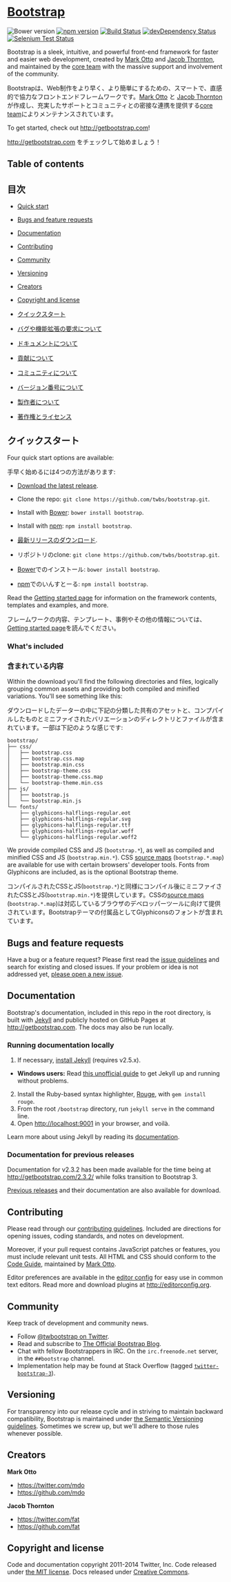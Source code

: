 # [Bootstrap](http://getbootstrap.com)
![Bower version](https://img.shields.io/bower/v/bootstrap.svg?style=flat)
[![npm version](https://img.shields.io/npm/v/bootstrap.svg?style=flat)](https://www.npmjs.com/package/bootstrap)
[![Build Status](https://img.shields.io/travis/twbs/bootstrap/master.svg?style=flat)](https://travis-ci.org/twbs/bootstrap)
[![devDependency Status](https://img.shields.io/david/dev/twbs/bootstrap.svg?style=flat)](https://david-dm.org/twbs/bootstrap#info=devDependencies)
[![Selenium Test Status](https://saucelabs.com/browser-matrix/bootstrap.svg)](https://saucelabs.com/u/bootstrap)

Bootstrap is a sleek, intuitive, and powerful front-end framework for faster and easier web development, created by [Mark Otto](https://twitter.com/mdo) and [Jacob Thornton](https://twitter.com/fat), and maintained by the [core team](https://github.com/orgs/twbs/people) with the massive support and involvement of the community.

Bootstrapは、Web制作をより早く、より簡単にするための、スマートで、直感的で協力なフロントエンドフレームワークです。[Mark Otto](https://twitter.com/mdo) と [Jacob Thornton](https://twitter.com/fat)が作成し、充実したサポートとコミュニティとの密接な連携を提供する[core team](https://github.com/orgs/twbs/people)によりメンテナンスされています。

To get started, check out <http://getbootstrap.com>!

<http://getbootstrap.com> をチェックして始めましょう！

## Table of contents

## 目次

- [Quick start](#quick-start)
- [Bugs and feature requests](#bugs-and-feature-requests)
- [Documentation](#documentation)
- [Contributing](#contributing)
- [Community](#community)
- [Versioning](#versioning)
- [Creators](#creators)
- [Copyright and license](#copyright-and-license)

- [クイックスタート](#quick-start)
- [バグや機能拡張の要求について](#bugs-and-feature-requests)
- [ドキュメントについて](#documentation)
- [貢献について](#contributing)
- [コミュニティについて](#community)
- [バージョン番号について](#versioning)
- [製作者について](#creators)
- [著作権とライセンス](#copyright-and-license)

## クイックスタート

Four quick start options are available:

手早く始めるには4つの方法があります:

- [Download the latest release](https://github.com/twbs/bootstrap/archive/v3.3.1.zip).
- Clone the repo: `git clone https://github.com/twbs/bootstrap.git`.
- Install with [Bower](http://bower.io): `bower install bootstrap`.
- Install with [npm](https://www.npmjs.org): `npm install bootstrap`.

- [最新リリースのダウンロード](https://github.com/twbs/bootstrap/archive/v3.3.1.zip).
- リポジトリのclone: `git clone https://github.com/twbs/bootstrap.git`.
- [Bower](http://bower.io)でのインストール: `bower install bootstrap`.
- [npm](https://www.npmjs.org)でのいんすとーる: `npm install bootstrap`.

Read the [Getting started page](http://getbootstrap.com/getting-started/) for information on the framework contents, templates and examples, and more.

フレームワークの内容、テンプレート、事例やその他の情報については、[Getting started page](http://getbootstrap.com/getting-started/)を読んでください。

### What's included

### 含まれている内容

Within the download you'll find the following directories and files, logically grouping common assets and providing both compiled and minified variations. You'll see something like this:

ダウンロードしたデーターの中に下記の分類した共有のアセットと、コンプパイルしたものとミニファイされたバリエーションのディレクトリとファイルが含まれています。一部は下記のような感じです:

```
bootstrap/
├── css/
│   ├── bootstrap.css
│   ├── bootstrap.css.map
│   ├── bootstrap.min.css
│   ├── bootstrap-theme.css
│   ├── bootstrap-theme.css.map
│   └── bootstrap-theme.min.css
├── js/
│   ├── bootstrap.js
│   └── bootstrap.min.js
└── fonts/
    ├── glyphicons-halflings-regular.eot
    ├── glyphicons-halflings-regular.svg
    ├── glyphicons-halflings-regular.ttf
    ├── glyphicons-halflings-regular.woff
    └── glyphicons-halflings-regular.woff2
```

We provide compiled CSS and JS (`bootstrap.*`), as well as compiled and minified CSS and JS (`bootstrap.min.*`). CSS [source maps](https://developers.google.com/chrome-developer-tools/docs/css-preprocessors) (`bootstrap.*.map`) are available for use with certain browsers' developer tools. Fonts from Glyphicons are included, as is the optional Bootstrap theme.

コンパイルされたCSSとJS(`bootstrap.*`)と同様にコンパイル後にミニファイされたCSSとJS(`bootstrap.min.*`)を提供しています。CSSの[source maps](https://developers.google.com/chrome-developer-tools/docs/css-preprocessors) (`bootstrap.*.map`)は対応しているブラウザのデベロッパーツールに向けて提供されています。Bootstrapテーマの付属品としてGlyphiconsのフォントが含まれています。

## Bugs and feature requests

Have a bug or a feature request? Please first read the [issue guidelines](https://github.com/twbs/bootstrap/blob/master/CONTRIBUTING.md#using-the-issue-tracker) and search for existing and closed issues. If your problem or idea is not addressed yet, [please open a new issue](https://github.com/twbs/bootstrap/issues/new).



## Documentation

Bootstrap's documentation, included in this repo in the root directory, is built with [Jekyll](http://jekyllrb.com) and publicly hosted on GitHub Pages at <http://getbootstrap.com>. The docs may also be run locally.

### Running documentation locally

1. If necessary, [install Jekyll](http://jekyllrb.com/docs/installation) (requires v2.5.x).
  - **Windows users:** Read [this unofficial guide](http://jekyll-windows.juthilo.com/) to get Jekyll up and running without problems.
2. Install the Ruby-based syntax highlighter, [Rouge](https://github.com/jneen/rouge), with `gem install rouge`.
3. From the root `/bootstrap` directory, run `jekyll serve` in the command line.
4. Open <http://localhost:9001> in your browser, and voilà.

Learn more about using Jekyll by reading its [documentation](http://jekyllrb.com/docs/home/).

### Documentation for previous releases

Documentation for v2.3.2 has been made available for the time being at <http://getbootstrap.com/2.3.2/> while folks transition to Bootstrap 3.

[Previous releases](https://github.com/twbs/bootstrap/releases) and their documentation are also available for download.



## Contributing

Please read through our [contributing guidelines](https://github.com/twbs/bootstrap/blob/master/CONTRIBUTING.md). Included are directions for opening issues, coding standards, and notes on development.

Moreover, if your pull request contains JavaScript patches or features, you must include relevant unit tests. All HTML and CSS should conform to the [Code Guide](https://github.com/mdo/code-guide), maintained by [Mark Otto](https://github.com/mdo).

Editor preferences are available in the [editor config](https://github.com/twbs/bootstrap/blob/master/.editorconfig) for easy use in common text editors. Read more and download plugins at <http://editorconfig.org>.



## Community

Keep track of development and community news.

- Follow [@twbootstrap on Twitter](https://twitter.com/twbootstrap).
- Read and subscribe to [The Official Bootstrap Blog](http://blog.getbootstrap.com).
- Chat with fellow Bootstrappers in IRC. On the `irc.freenode.net` server, in the `##bootstrap` channel.
- Implementation help may be found at Stack Overflow (tagged [`twitter-bootstrap-3`](http://stackoverflow.com/questions/tagged/twitter-bootstrap-3)).



## Versioning

For transparency into our release cycle and in striving to maintain backward compatibility, Bootstrap is maintained under [the Semantic Versioning guidelines](http://semver.org/). Sometimes we screw up, but we'll adhere to those rules whenever possible.



## Creators

**Mark Otto**

- <https://twitter.com/mdo>
- <https://github.com/mdo>

**Jacob Thornton**

- <https://twitter.com/fat>
- <https://github.com/fat>



## Copyright and license

Code and documentation copyright 2011-2014 Twitter, Inc. Code released under [the MIT license](https://github.com/twbs/bootstrap/blob/master/LICENSE). Docs released under [Creative Commons](https://github.com/twbs/bootstrap/blob/master/docs/LICENSE).
